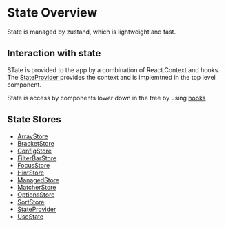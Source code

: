 # State Overview
State is managed by zustand, which is lightweight and fast.

## Interaction with state
STate is provided to the app by a combination of React.Context and hooks. The [StateProvider](docs/state/StateProvider.md) provides the context and is implemtned in the top level component.

State is access by components lower down in the tree by using [hooks](docs/state/UseState.md)

## State Stores
- [ArrayStore](docs/state/ArrayStore.md)
- [BracketStore](docs/state/BracketStore.md)
- [ConfigStore](docs/state/ConfigStore.md)
- [FilterBarStore](docs/state/FilterBarStore.md)
- [FocusStore](docs/state/FocusStore.md)
- [HintStore](docs/state/HintStore.md)
- [ManagedStore](docs/state/ManagedStore.md)
- [MatcherStore](docs/state/MatcherStore.md)
- [OptionsStore](docs/state/OptionsStore.md)
- [SortStore](docs/state/SortStore.md)
- [StateProvider](docs/state/StateProvider.md)
- [UseState](docs/state/UseState.md)